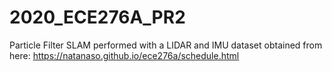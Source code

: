 # 2020_ECE276A_PR2
 Particle Filter SLAM performed with a LIDAR and IMU dataset obtained from here: https://natanaso.github.io/ece276a/schedule.html
